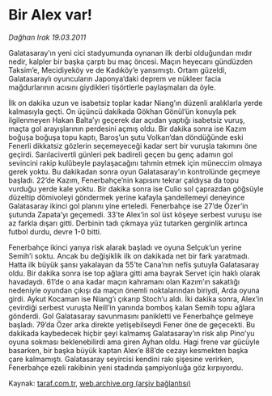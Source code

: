 # Bir Alex var!

*Dağhan Irak 19.03.2011*

<div class="yazi"><p>Galatasaray’ın yeni cici stadyumunda oynanan ilk derbi olduğundan mıdır nedir, kalpler bir başka çarptı bu maç öncesi. Maçın heyecanı gündüzden Taksim’e, Mecidiyeköy ve de Kadıköy’e yansımıştı. Ortam güzeldi, Galatasaraylı oyuncuların Japonya’daki deprem ve nükleer facia mağdurlarının acısını giydikleri tişörtlerle paylaşmaları da öyle.</p>
<p>İlk on dakika uzun ve isabetsiz toplar kadar Niang’ın düzenli aralıklarla yerde kalmasıyla geçti. On üçüncü dakikada Gökhan Gönül’ün konuyla pek ilgilenmeyen Hakan Balta’yı geçerek dar açıdan yaptığı isabetsiz vuruş, maçta gol arayışlarının perdesini açmış oldu. Bir dakika sonra ise Kazım boğuşa boğuşa topu kaptı, Baroş’un şutu Volkan’dan döndüğünde eski Fenerli dikkatsiz gözlerin seçemeyeceği kadar sert bir vuruşla takımını öne geçirdi. Sarılacivertli günleri pek badireli geçen bu genç adamın gol sevincini rakip kulübeyle paylaşacağını tahmin etmek için müneccim olmaya gerek yoktu. Bu dakikadan sonra oyun Galatasaray’ın kontrolünde geçmeye başladı. 22’de Kazım, Fenerbahçe’nin kapısını tekrar çaldıysa da topu vurduğu yerde kale yoktu. Bir dakika sonra ise Culio sol çaprazdan göğsüyle düzeltip dömivoleyi göndermek yerine kafayla şandellemeyi deneyince Galatasaray ikinci gol planını yine erteledi. Fenerbahçe ise 27’de Özer’in şutunda Zapata’yı geçemedi. 33’te Alex’in sol üst köşeye serbest vuruşu ise az farkla dışarı gitti. Derbinin tadı çıkmaya yüz tutarken gerginlik artınca futbol durdu, devre 1-0 bitti.</p>
<p>Fenerbahçe ikinci yarıya risk alarak başladı ve oyuna Selçuk’un yerine Semih’i soktu. Ancak bu değişiklik ilk on dakikada net bir fark yaratmadı. Hatta ilk büyük şansı yakalayan da 55’te Cana’nın nefis şutuyla Galatasaray oldu. Bir dakika sonra ise top ağlara gitti ama bayrak Servet için haklı olarak havadaydı. 61’de o ana kadar maçın kahramanı olan Kazım’ın sakatlığı nedeniyle oyundan çıkışı da maçın önemli noktalarından biriydi, Arda oyuna girdi. Aykut Kocaman ise Niang’ı çıkarıp Stoch‘u aldı. İki dakika sonra, Alex’in çevirdiği serbest vuruşta Neill’in yanında bomboş kalan Semih topu ağlara gönderdi. Gol Galatasaray savunmasını panikletti ve Fenerbahçe gelmeye başladı. 79’da Özer arka direkte yetişebilseydi Fener öne de geçecekti. Bu dakikada kaybedecek hiçbir şeyi kalmamış Galatasaray’ın risk alıp Pino’yu oyuna sokması beklenebilirdi ama giren Ayhan oldu. Hagi frene var gücüyle basarken, bir başka büyük kaptan Alex’e 88’de cezayı kesmekten başka çare kalmamıştı. Galatasaray seyircisi kendini rakı şişesine verirken, Fenerbahçe ezeli rakibinin yeni stadında şampiyonluğa göz kırpıyordu.</p>
</div>

Kaynak: [taraf.com.tr](http://www.taraf.com.tr/daghan-irak/makale-bir-alex-var.htm), [web.archive.org (arşiv bağlantısı)](http://web.archive.org/web/20131107115552/http://www.taraf.com.tr/daghan-irak/makale-bir-alex-var.htm)
